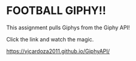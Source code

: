 # FOOTBALL GIPHY!!

This assignment pulls Giphys from the Giphy API!

Click the link and watch the magic.

https://vjcardoza2011.github.io/GiphyAPI/

